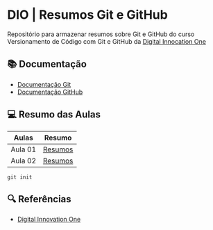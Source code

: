 
# DIO | Resumos Git e GitHub

Repositório para armazenar resumos sobre Git e GitHub do curso Versionamento de Código com Git e GitHub da [Digital Innocation One](https://web.dio.me/course/versionamento-de-codigo-com-git-e-github/learning/599dd3dd-d189-474f-a55c-22f37b4472da?back=/track/coding-future-gft-desenvolvimento-java-com-ia&tab=undefined&moduleId=undefined)  

## 📚 Documentação
- [Documentação Git](https://git-scm.com/doc)
- [Documentação GitHub](https://docs.github.com/pt)

## 💻 Resumo das Aulas
| Aulas | Resumo |
| ----- | ------- |
| Aula 01 | [Resumos]() |
| Aula 02 | [Resumos]() |

```
git init
```
## 🔍 Referências
- [Digital Innovation One]()
